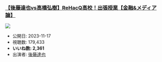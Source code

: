 ### [【後藤達也vs高橋弘樹】ReHacQ高校！出張授業【金融&メディア論】](https://www.youtube.com/watch?v=8mz4ro3C4KQ)
[![](https://img.youtube.com/vi/8mz4ro3C4KQ/sddefault.jpg)](https://www.youtube.com/watch?v=8mz4ro3C4KQ)
-   公開日: 2023-11-17
-   視聴数: 179,433
-   **いいね数: 2,361**
-   出演者: [後藤達也](/rehacq_fan/people/後藤達也 "wikilink")

